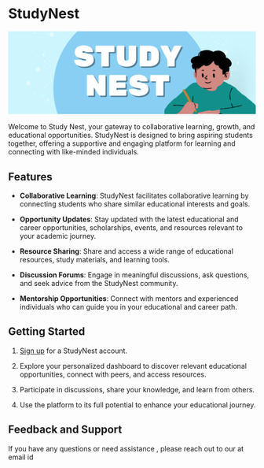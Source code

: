 # StudyNest
![Project Image/GIF](https://raw.githubusercontent.com/Mohiit70/Study-Nest/main/images/Study%20nest%20banner.png?token=GHSAT0AAAAAACFYFWR4ET6K5ZHM2S4MEHJ2ZKD4AWA)

Welcome to Study Nest, your gateway to collaborative learning, growth, and educational opportunities. StudyNest is designed to bring aspiring students together, offering a supportive and engaging platform for learning and connecting with like-minded individuals.

## Features

- **Collaborative Learning**: StudyNest facilitates collaborative learning by connecting students who share similar educational interests and goals.

- **Opportunity Updates**: Stay updated with the latest educational and career opportunities, scholarships, events, and resources relevant to your academic journey.

- **Resource Sharing**: Share and access a wide range of educational resources, study materials, and learning tools.

- **Discussion Forums**: Engage in meaningful discussions, ask questions, and seek advice from the StudyNest community.

- **Mentorship Opportunities**: Connect with mentors and experienced individuals who can guide you in your educational and career path.

## Getting Started

1. [Sign up](https://www.studynest.com/signup) for a StudyNest account.

2. Explore your personalized dashboard to discover relevant educational opportunities, connect with peers, and access resources.

3. Participate in discussions, share your knowledge, and learn from others.

4. Use the platform to its full potential to enhance your educational journey.

## Feedback and Support

If you have any questions or need assistance , please reach out to our at email id
